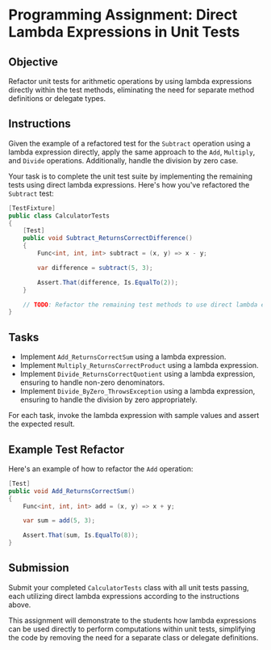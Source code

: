 # Programming Assignment: Direct Lambda Expressions in Unit Tests

## Objective
Refactor unit tests for arithmetic operations by using lambda expressions directly within the test methods, eliminating the need for separate method definitions or delegate types.

## Instructions

Given the example of a refactored test for the `Subtract` operation using a lambda expression directly, apply the same approach to the `Add`, `Multiply`, and `Divide` operations. Additionally, handle the division by zero case.

Your task is to complete the unit test suite by implementing the remaining tests using direct lambda expressions. Here's how you've refactored the `Subtract` test:

```csharp
[TestFixture]
public class CalculatorTests
{
    [Test]
    public void Subtract_ReturnsCorrectDifference()
    {
        Func<int, int, int> subtract = (x, y) => x - y;

        var difference = subtract(5, 3);

        Assert.That(difference, Is.EqualTo(2));
    }

    // TODO: Refactor the remaining test methods to use direct lambda expressions
}
```

## Tasks

- Implement `Add_ReturnsCorrectSum` using a lambda expression.
- Implement `Multiply_ReturnsCorrectProduct` using a lambda expression.
- Implement `Divide_ReturnsCorrectQuotient` using a lambda expression, ensuring to handle non-zero denominators.
- Implement `Divide_ByZero_ThrowsException` using a lambda expression, ensuring to handle the division by zero appropriately.

For each task, invoke the lambda expression with sample values and assert the expected result.

## Example Test Refactor

Here's an example of how to refactor the `Add` operation:

```csharp
[Test]
public void Add_ReturnsCorrectSum()
{
    Func<int, int, int> add = (x, y) => x + y;

    var sum = add(5, 3);

    Assert.That(sum, Is.EqualTo(8));
}
```

## Submission
Submit your completed `CalculatorTests` class with all unit tests passing, each utilizing direct lambda expressions according to the instructions above.


This assignment will demonstrate to the students how lambda expressions can be used directly to perform computations within unit tests, simplifying the code by removing the need for a separate class or delegate definitions.